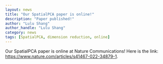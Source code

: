 ```yaml
---
layout: news
title: "Our SpatialPCA paper is online!"
description: "Paper published!"
author: "Lulu Shang"
author_handle: "Lulu Shang"
category: news
tags: [SpatialPCA, dimension reduction, online]
---
```


Our SpatialPCA paper is online at Nature Communications! Here is the link: https://www.nature.com/articles/s41467-022-34879-1.
